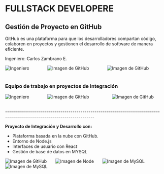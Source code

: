 <!DOCTYPE html>
<html>
<body>
<h1>FULLSTACK DEVELOPERE</h1>
<h2>Gestión de Proyecto en GitHub</h2>
<p>GitHub es una plataforma para que los desarrolladores compartan código, colaboren en proyectos y gestionen el desarrollo de software de manera eficiente.</p>
<p> Ingeniero: Carlos Zambrano E.</p>
 
 <img src="https://github.com/user-attachments/assets/a6d89ebc-5f11-4e93-a65f-249aaa3fa0ec" alt="Ingeniero"> 
 &nbsp &nbsp &nbsp &nbsp &nbsp &nbsp &nbsp;
 
 <img src="https://github.com/user-attachments/assets/85b89897-7c5e-45c9-bcff-ad41e3503202" alt="Imagen de GitHub">
 &nbsp &nbsp &nbsp &nbsp &nbsp &nbsp &nbsp;
 
 <img src="https://github.com/user-attachments/assets/859d5a7a-93ae-41f7-8fe3-db34aacacdf9" alt="Imagen de GitHub">
 &nbsp &nbsp &nbsp &nbsp &nbsp &nbsp &nbsp;
<h3>
<p><b>Equipo de trabajo en proyectos de Integración</p></b>

</h3>
 <img src="https://github.com/user-attachments/assets/b7a0dc18-40b1-4076-be09-3242b6732e3e" alt="Ingeniero">
 &nbsp &nbsp &nbsp &nbsp &nbsp &nbsp &nbsp;
 <img src="https://github.com/user-attachments/assets/89ea969f-06c0-4f02-9d51-49b24dfdd30d" alt="Imagen de GitHub">
&nbsp &nbsp &nbsp &nbsp &nbsp &nbsp &nbsp &nbsp &nbsp;

 <img src="https://github.com/user-attachments/assets/5c560306-70f7-41a2-92de-d6a7bc7771c8" alt="Imagen de GitHub">
&nbsp &nbsp &nbsp &nbsp &nbsp &nbsp &nbsp &nbsp &nbsp;
<p>---------------------------------------------------------------------------------------------------------------------------</p>
<p><b>Proyecto de Integración y Desarrollo con:</p></b>
<ul>
<li>Plataforma basada en la nube con GitHub.</li>
<li>Entorno de Node.js</li>
<li>Interfaces de usuario con React </li>
<li>Gestión de base de datos en MYSQL</li>
</ul>

<img src="https://github.com/user-attachments/assets/611eed9f-97e4-41f9-b72c-f69728e68811" alt="Imagen de GitHub"> 
&nbsp &nbsp &nbsp;
<img src="https://github.com/user-attachments/assets/dda30be6-9f87-4324-9059-fca54bf4fd03" alt="Imagen de Node"> 
&nbsp &nbsp &nbsp;
<img src="https://github.com/user-attachments/assets/f5d6642f-a95f-4c1e-9572-f89f63ae1a37" alt="Imagen de MySQL">
&nbsp &nbsp &nbsp;
<img src="https://github.com/user-attachments/assets/1f2eea40-4b37-4ffd-8586-9f079fa1bcd2" alt="Imagen de MySQL">

</body>
</html>

  
